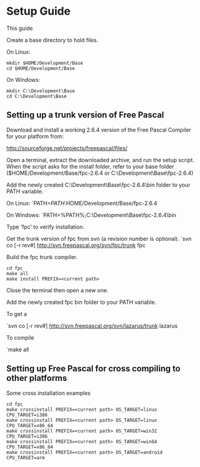 # Setup Guide

This guide

Create a base directory to hold files.

On Linux:
```
mkdir $HOME/Development/Base
cd $HOME/Development/Base
```
On Windows:
```
mkdir C:\Development\Base
cd C:\Development\Base
```
## Setting up a trunk version of Free Pascal


Download and install a working 2.6.4 version of the Free Pascal 
Compiler for your platform from:

http://sourceforge.net/projects/freepascal/files/

Open a terminal, extract the downloaded archive, and run the setup
script. When the script asks for the install folder, refer to your
base folder ($HOME/Development/Base/fpc-2.6.4 or 
C:\Development\Base\fpc-2.6.4)

Add the newly created C:\Development\Base\fpc-2.6.4\bin folder to your
PATH variable.

On Linux:
`PATH=$PATH:$HOME/Development/Base/fpc-2.6.4

On Windows:
`PATH=%PATH%;C:\Development\Base\fpc-2.6.4\bin

Type 'fpc' to verify installation.

Get the trunk version of fpc from svn (a revision number is optional).
`svn co [-r rev#] http://svn.freepascal.org/svn/fpc/trunk fpc

Build the fpc trunk compiler.
```
cd fpc
make all
make install PREFIX=<current path>
```
Close the terminal then open a new one.

Add the newly created fpc bin folder to your PATH variable.

To get a

`svn co [-r rev#] http://svn.freepascal.org/svn/lazarus/trunk lazarus

To compile

`make all

## Setting up Free Pascal for cross compiling to other platforms

Some cross installation examples

```
cd fpc
make crossinstall PREFIX=<current path> OS_TARGET=linux CPU_TARGET=i386
make crossinstall PREFIX=<current path> OS_TARGET=linux CPU_TARGET=x86_64
make crossinstall PREFIX=<current path> OS_TARGET=win32 CPU_TARGET=i386
make crossinstall PREFIX=<current path> OS_TARGET=win64 CPU_TARGET=x86_64
make crossinstall PREFIX=<current path> OS_TARGET=android CPU_TARGET=arm 
```
